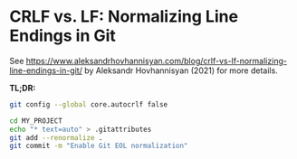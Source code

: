 <!---
Copyright 2024 dah4k
SPDX-License-Identifier: MIT-0
-->

# CRLF vs. LF: Normalizing Line Endings in Git

See <https://www.aleksandrhovhannisyan.com/blog/crlf-vs-lf-normalizing-line-endings-in-git/>
by Aleksandr Hovhannisyan (2021) for more details.

**TL;DR:**

```sh
git config --global core.autocrlf false

cd MY_PROJECT
echo "* text=auto" > .gitattributes
git add --renormalize .
git commit -m "Enable Git EOL normalization"
```
